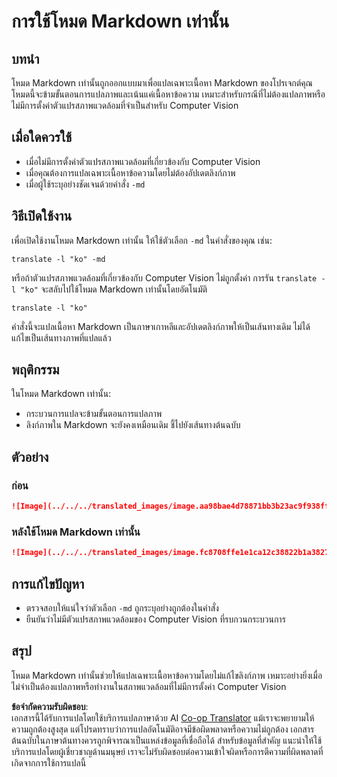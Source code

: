 <!--
CO_OP_TRANSLATOR_METADATA:
{
  "original_hash": "9b1b247a8d0f1736459e0e9ede0d9c92",
  "translation_date": "2025-06-12T11:40:33+00:00",
  "source_file": "getting_started/markdown-only-mode.md",
  "language_code": "th"
}
-->
# การใช้โหมด Markdown เท่านั้น

## บทนำ  
โหมด Markdown เท่านั้นถูกออกแบบมาเพื่อแปลเฉพาะเนื้อหา Markdown ของโปรเจกต์คุณ โหมดนี้จะข้ามขั้นตอนการแปลภาพและเน้นแค่เนื้อหาข้อความ เหมาะสำหรับกรณีที่ไม่ต้องแปลภาพหรือไม่มีการตั้งค่าตัวแปรสภาพแวดล้อมที่จำเป็นสำหรับ Computer Vision

## เมื่อใดควรใช้  
- เมื่อไม่มีการตั้งค่าตัวแปรสภาพแวดล้อมที่เกี่ยวข้องกับ Computer Vision  
- เมื่อคุณต้องการแปลเฉพาะเนื้อหาข้อความโดยไม่ต้องอัปเดตลิงก์ภาพ  
- เมื่อผู้ใช้ระบุอย่างชัดเจนด้วยคำสั่ง `-md`

## วิธีเปิดใช้งาน  
เพื่อเปิดใช้งานโหมด Markdown เท่านั้น ให้ใช้ตัวเลือก `-md` ในคำสั่งของคุณ เช่น:  
```
translate -l "ko" -md
```

หรือถ้าตัวแปรสภาพแวดล้อมที่เกี่ยวข้องกับ Computer Vision ไม่ถูกตั้งค่า การรัน `translate -l "ko"` จะสลับไปใช้โหมด Markdown เท่านั้นโดยอัตโนมัติ

```
translate -l "ko"
```

คำสั่งนี้จะแปลเนื้อหา Markdown เป็นภาษาเกาหลีและอัปเดตลิงก์ภาพให้เป็นเส้นทางเดิม ไม่ได้แก้ไขเป็นเส้นทางภาพที่แปลแล้ว

## พฤติกรรม  
ในโหมด Markdown เท่านั้น:  
- กระบวนการแปลจะข้ามขั้นตอนการแปลภาพ  
- ลิงก์ภาพใน Markdown จะยังคงเหมือนเดิม ชี้ไปยังเส้นทางต้นฉบับ

## ตัวอย่าง  
### ก่อน  
```markdown
![Image](../../../translated_images/image.aa98bae4d78871bb3b23ac9f938ff86539da4cd6fb4c52dafedc4665135c3d61.th.png)
```  
### หลังใช้โหมด Markdown เท่านั้น  
```markdown
![Image](../../../translated_images/image.fc8708ffe1e1ca12c38822b1a382726da4b232025d1daa8a50ab75c8635d0c4a.th.png)
```

## การแก้ไขปัญหา  
- ตรวจสอบให้แน่ใจว่าตัวเลือก `-md` ถูกระบุอย่างถูกต้องในคำสั่ง  
- ยืนยันว่าไม่มีตัวแปรสภาพแวดล้อมของ Computer Vision ที่รบกวนกระบวนการ

## สรุป  
โหมด Markdown เท่านั้นช่วยให้แปลเฉพาะเนื้อหาข้อความโดยไม่แก้ไขลิงก์ภาพ เหมาะอย่างยิ่งเมื่อไม่จำเป็นต้องแปลภาพหรือทำงานในสภาพแวดล้อมที่ไม่มีการตั้งค่า Computer Vision

**ข้อจำกัดความรับผิดชอบ**:  
เอกสารนี้ได้รับการแปลโดยใช้บริการแปลภาษาด้วย AI [Co-op Translator](https://github.com/Azure/co-op-translator) แม้เราจะพยายามให้ความถูกต้องสูงสุด แต่โปรดทราบว่าการแปลอัตโนมัติอาจมีข้อผิดพลาดหรือความไม่ถูกต้อง เอกสารต้นฉบับในภาษาต้นทางควรถูกพิจารณาเป็นแหล่งข้อมูลที่เชื่อถือได้ สำหรับข้อมูลที่สำคัญ แนะนำให้ใช้บริการแปลโดยผู้เชี่ยวชาญด้านมนุษย์ เราจะไม่รับผิดชอบต่อความเข้าใจผิดหรือการตีความที่ผิดพลาดที่เกิดจากการใช้การแปลนี้